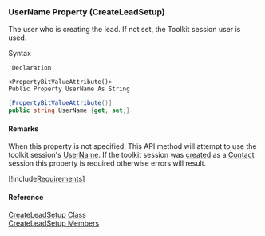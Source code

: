 ﻿### UserName Property (CreateLeadSetup)

The user who is creating the lead. If not set, the Toolkit session user is used.

Syntax

```vbnet
'Declaration

<PropertyBitValueAttribute()>
Public Property UserName As String
```

```csharp
[PropertyBitValueAttribute()]
public string UserName {get; set;}
```

#### Remarks

When this property is not specified. This API method will attempt to use the toolkit session's [UserName](fcSDK~FChoice.Foundation.FCSession~UserName.md). If the toolkit session was [created](fcSDK~FChoice.Foundation.Clarify.ClarifyApplication~CreateSession(String,String,ClarifyLoginType).md) as a [Contact](fcSDK~FChoice.Foundation.Clarify.ClarifyLoginType.md) session this property is required otherwise errors will result.

[!include[Requirements](../partials/requirements.md)]

#### Reference

[CreateLeadSetup Class](FChoice.Toolkits.Clarify~FChoice.Toolkits.Clarify.Sales.CreateLeadSetup.md)  
[CreateLeadSetup Members](FChoice.Toolkits.Clarify~FChoice.Toolkits.Clarify.Sales.CreateLeadSetup_members.md)
